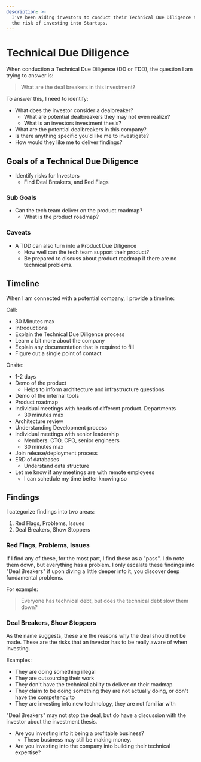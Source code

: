 ```yaml
---
description: >-
  I've been aiding investors to conduct their Technical Due Diligence to asses
  the risk of investing into Startups.
---
```


# Technical Due Diligence

When conduction a Technical Due Diligence \(DD or TDD\), the question I am trying to answer is:

> What are the deal breakers in this investment?

To answer this, I need to identify:

* What does the investor consider a dealbreaker?
  * What are potential dealbreakers they may not even realize?
  * What is an investors investment thesis?
* What are the potential dealbreakers in this company?
* Is there anything specific you'd like me to investigate?
* How would they like me to deliver findings?

## Goals of a Technical Due Diligence

* Identify risks for Investors
  * Find Deal Breakers, and Red Flags

### Sub Goals

* Can the tech team deliver on the product roadmap?
  * What is the product roadmap?

### Caveats

* A TDD can also turn into a Product Due Diligence
  * How well can the tech team support their product?
  * Be prepared to discuss about product roadmap if there are no technical problems.

## Timeline

When I am connected with a potential company, I provide a timeline:

Call:

* 30 Minutes max
* Introductions
* Explain the Technical Due Diligence process
* Learn a bit more about the company
* Explain any documentation that is required to fill
* Figure out a single point of contact

Onsite:

* 1-2 days
* Demo of the product
  * Helps to inform architecture and infrastructure questions
* Demo of the internal tools
* Product roadmap
* Individual meetings with heads of different product. Departments
  * 30 minutes max
* Architecture review
* Understanding Development process
* Individual meetings with senior leadership
  * Members: CTO, CPO, senior engineers
  * 30 minutes max
* Join release/deployment process
* ERD of databases
  * Understand data structure
* Let me know if any meetings are with remote employees
  * I can schedule my time better knowing so

## Findings

I categorize findings into two areas:

1. Red Flags, Problems, Issues
2. Deal Breakers, Show Stoppers

### Red Flags, Problems, Issues

If I find any of these, for the most part, I find these as a "pass". I do note them down, but everything has a problem. I only escalate these findings into "Deal Breakers" if upon diving a little deeper into it, you discover deep fundamental problems.

For example:

> Everyone has technical debt, but does the technical debt slow them down?

### Deal Breakers, Show Stoppers

As the name suggests, these are the reasons why the deal should not be made. These are the risks that an investor has to be really aware of when investing.

Examples:

* They are doing something illegal
* They are outsourcing their work
* They don't have the technical ability to deliver on their roadmap
* They claim to be doing something they are not actually doing, or don't have the competency to
* They are investing into new technology, they are not familiar with

"Deal Breakers" may not stop the deal, but do have a discussion with the investor about the investment thesis.

* Are you investing into it being a profitable business?
  * These business may still be making money.
* Are you investing into the company into building their technical expertise?

